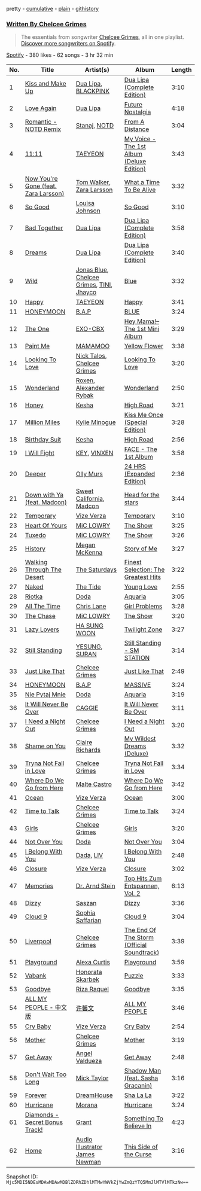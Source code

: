 pretty - [cumulative](/playlists/cumulative/37i9dQZF1EFF9vcF2v630V.md) - [plain](/playlists/plain/37i9dQZF1EFF9vcF2v630V) - [githistory](https://github.githistory.xyz/mackorone/spotify-playlist-archive/blob/main/playlists/plain/37i9dQZF1EFF9vcF2v630V)

### [Written By Chelcee Grimes](https://open.spotify.com/playlist/37i9dQZF1EFF9vcF2v630V)

> The essentials from songwriter <a href="https://artists.spotify.com/songwriter/2H7rfzRpsqXkc2FPOlv123">Chelcee Grimes</a>, all in one playlist\. <a href="spotify:genre:0JQ5DAqbMKFSCjnQr8QZ3O">Discover more songwriters on Spotify</a>.

[Spotify](https://open.spotify.com/user/spotify) - 380 likes - 62 songs - 3 hr 32 min

| No. | Title | Artist(s) | Album | Length |
|---|---|---|---|---|
| 1 | [Kiss and Make Up](https://open.spotify.com/track/13hvHEstJ4sNbzdroPrPI3) | [Dua Lipa](https://open.spotify.com/artist/6M2wZ9GZgrQXHCFfjv46we), [BLACKPINK](https://open.spotify.com/artist/41MozSoPIsD1dJM0CLPjZF) | [Dua Lipa \(Complete Edition\)](https://open.spotify.com/album/2wKlXxlwYDByrGY1aAUh6o) | 3:10 |
| 2 | [Love Again](https://open.spotify.com/track/4rPkN1FMzQyFNP9cLUGIIB) | [Dua Lipa](https://open.spotify.com/artist/6M2wZ9GZgrQXHCFfjv46we) | [Future Nostalgia](https://open.spotify.com/album/7fJJK56U9fHixgO0HQkhtI) | 4:18 |
| 3 | [Romantic \- NOTD Remix](https://open.spotify.com/track/7e6FvCvngX5job1PUYIIIL) | [Stanaj](https://open.spotify.com/artist/3zrUX1hQrUB9aXcOiyQLmN), [NOTD](https://open.spotify.com/artist/5jAMCwdNHWr7JThxtMuEyy) | [From A Distance](https://open.spotify.com/album/2ekHnPrPK0Fqxt0mSGDbZs) | 3:04 |
| 4 | [11:11](https://open.spotify.com/track/67QGnT1Vdfuuy4HkLTUVjj) | [TAEYEON](https://open.spotify.com/artist/3qNVuliS40BLgXGxhdBdqu) | [My Voice \- The 1st Album \(Deluxe Edition\)](https://open.spotify.com/album/7MG0bxf0ZFsAyej9W3XzTO) | 3:43 |
| 5 | [Now You're Gone \(feat\. Zara Larsson\)](https://open.spotify.com/track/2oVoSgGAlog02WQ2pLCxcT) | [Tom Walker](https://open.spotify.com/artist/7z2avKuuiMAT4XZJFv8Rvh), [Zara Larsson](https://open.spotify.com/artist/1Xylc3o4UrD53lo9CvFvVg) | [What a Time To Be Alive](https://open.spotify.com/album/3Qa0qW4ged1J4HGeLXbFsC) | 3:32 |
| 6 | [So Good](https://open.spotify.com/track/20js7QbHkIuzrgecUTPfl7) | [Louisa Johnson](https://open.spotify.com/artist/5IHqlcCbQkyhWl0KmIwgeq) | [So Good](https://open.spotify.com/album/0nuSy7w6zQ5Rzu3PW4Ya1R) | 3:10 |
| 7 | [Bad Together](https://open.spotify.com/track/4O2mz1CYlIwaYbUV93eHKZ) | [Dua Lipa](https://open.spotify.com/artist/6M2wZ9GZgrQXHCFfjv46we) | [Dua Lipa \(Complete Edition\)](https://open.spotify.com/album/2wKlXxlwYDByrGY1aAUh6o) | 3:58 |
| 8 | [Dreams](https://open.spotify.com/track/6VMqlhUv1V98yKas8xMefk) | [Dua Lipa](https://open.spotify.com/artist/6M2wZ9GZgrQXHCFfjv46we) | [Dua Lipa \(Complete Edition\)](https://open.spotify.com/album/2wKlXxlwYDByrGY1aAUh6o) | 3:40 |
| 9 | [Wild](https://open.spotify.com/track/1kEc9ep3rFqhwG4OlqbjLH) | [Jonas Blue](https://open.spotify.com/artist/1HBjj22wzbscIZ9sEb5dyf), [Chelcee Grimes](https://open.spotify.com/artist/1YQf1satVqyqSOp5FUvDKx), [TINI](https://open.spotify.com/artist/7vXDAI8JwjW531ouMGbfcp), [Jhayco](https://open.spotify.com/artist/6nVcHLIgY5pE2YCl8ubca1) | [Blue](https://open.spotify.com/album/2xZSrcBmvMw9Y8hac6xU7L) | 3:32 |
| 10 | [Happy](https://open.spotify.com/track/459mRPsscVLMvVL59gr7EM) | [TAEYEON](https://open.spotify.com/artist/3qNVuliS40BLgXGxhdBdqu) | [Happy](https://open.spotify.com/album/1nPB6o7EjGvUORXlnioEPk) | 3:41 |
| 11 | [HONEYMOON](https://open.spotify.com/track/18yMTj71QJwQkybGfhYcaY) | [B.A.P](https://open.spotify.com/artist/6kxCoNfY6U1eP0Yc88phvk) | [BLUE](https://open.spotify.com/album/3rz2cmoTK4j3hpuTfeRSRn) | 3:24 |
| 12 | [The One](https://open.spotify.com/track/53LEFZFqPLoN0tWwaTk17C) | [EXO\-CBX](https://open.spotify.com/artist/3Lz3vEN23Fw0hIelrYEzUD) | [Hey Mama!– The 1st Mini Album](https://open.spotify.com/album/7qXTHawuBsARg5NdkZM5cU) | 3:29 |
| 13 | [Paint Me](https://open.spotify.com/track/0UjE0j9KOcI3aZbivMRE3K) | [MAMAMOO](https://open.spotify.com/artist/0XATRDCYuuGhk0oE7C0o5G) | [Yellow Flower](https://open.spotify.com/album/00A1XYsx9tgJGnIHVn1X9u) | 3:38 |
| 14 | [Looking To Love](https://open.spotify.com/track/4FsYQpa38VDIUFdYqU0EYu) | [Nick Talos](https://open.spotify.com/artist/5pCzC0BOLY2MpqYr1qksg2), [Chelcee Grimes](https://open.spotify.com/artist/1YQf1satVqyqSOp5FUvDKx) | [Looking To Love](https://open.spotify.com/album/2zCt9h73d9uznlQSibu6Qh) | 3:20 |
| 15 | [Wonderland](https://open.spotify.com/track/2nLS48VLLSsZTw2e4bVJ8o) | [Roxen](https://open.spotify.com/artist/6KCxe5mJlHDJlKEXbNFLsP), [Alexander Rybak](https://open.spotify.com/artist/3LLNDXrxL4uxXtnUJS5XWM) | [Wonderland](https://open.spotify.com/album/282XaxNiNZggEVcTusGRTt) | 2:50 |
| 16 | [Honey](https://open.spotify.com/track/4T3nfbJ0G6uwNOdhygapfu) | [Kesha](https://open.spotify.com/artist/6LqNN22kT3074XbTVUrhzX) | [High Road](https://open.spotify.com/album/4HZ195qaMlhiKebUtF36ni) | 3:21 |
| 17 | [Million Miles](https://open.spotify.com/track/1Y7GyVbTNyIVBJr25hmVxm) | [Kylie Minogue](https://open.spotify.com/artist/4RVnAU35WRWra6OZ3CbbMA) | [Kiss Me Once \(Special Edition\)](https://open.spotify.com/album/6RCOAR93Gi157qwW771xFG) | 3:28 |
| 18 | [Birthday Suit](https://open.spotify.com/track/41DBopd0o6IX2N8sjTE0AJ) | [Kesha](https://open.spotify.com/artist/6LqNN22kT3074XbTVUrhzX) | [High Road](https://open.spotify.com/album/4HZ195qaMlhiKebUtF36ni) | 2:56 |
| 19 | [I Will Fight](https://open.spotify.com/track/0X1bdT5WEYL2wtAvNDsbt9) | [KEY](https://open.spotify.com/artist/6XXKPxRX2WWPPtfodzpc2v), [VINXEN](https://open.spotify.com/artist/4T6xiCykTP9rCNaEPU7D4q) | [FACE \- The 1st Album](https://open.spotify.com/album/60ySfrb8zjJooMlVbpWGHG) | 3:58 |
| 20 | [Deeper](https://open.spotify.com/track/27oOAuxSK69G8PN3UrkeoA) | [Olly Murs](https://open.spotify.com/artist/3whuHq0yGx60atvA2RCVRW) | [24 HRS \(Expanded Edition\)](https://open.spotify.com/album/3EeOsvEKHv6dyG2x2XZJ6Q) | 2:36 |
| 21 | [Down with Ya \(feat\. Madcon\)](https://open.spotify.com/track/6t43w43IpQxBt5IrEUqgdy) | [Sweet California](https://open.spotify.com/artist/0D48D7HFC7NtWKftvsDIXq), [Madcon](https://open.spotify.com/artist/6c4sUNBgdonFJz8Kx2VsGz) | [Head for the stars](https://open.spotify.com/album/2pvzF6KG5eCbmSTgmTTiHe) | 3:44 |
| 22 | [Temporary](https://open.spotify.com/track/5lolDjzgFQm7t27CwnRekB) | [Vize Verza](https://open.spotify.com/artist/7866WqAIb0XvXRlRPTUCir) | [Temporary](https://open.spotify.com/album/0G6d32qLhiRE0tbFk4PxK1) | 3:10 |
| 23 | [Heart Of Yours](https://open.spotify.com/track/7gtPeJcz77AaxCDokiySwl) | [MiC LOWRY](https://open.spotify.com/artist/0AJUYWKztkg5dnrHDIBv47) | [The Show](https://open.spotify.com/album/3cRJXGmJYvaKfwnDlMVjqi) | 3:25 |
| 24 | [Tuxedo](https://open.spotify.com/track/5wEnFcmoUs8ExWLhJlxlxd) | [MiC LOWRY](https://open.spotify.com/artist/0AJUYWKztkg5dnrHDIBv47) | [The Show](https://open.spotify.com/album/3cRJXGmJYvaKfwnDlMVjqi) | 3:26 |
| 25 | [History](https://open.spotify.com/track/1OA8mjWFtbYqGHEP4N5lUd) | [Megan McKenna](https://open.spotify.com/artist/0aAQxfnyKfbTRfkUfxSCIu) | [Story of Me](https://open.spotify.com/album/6sbx4lCpIoLgk9LBGMpwMe) | 3:27 |
| 26 | [Walking Through The Desert](https://open.spotify.com/track/6nAnpLRB9KQPg2juqXbzHe) | [The Saturdays](https://open.spotify.com/artist/15qI5w4XJFLRMwOp2VrlD5) | [Finest Selection: The Greatest Hits](https://open.spotify.com/album/3LwLqcW85aPAOIZz6qH4MJ) | 3:22 |
| 27 | [Naked](https://open.spotify.com/track/7wM5hNcY1bLFUmZKp9mKkw) | [The Tide](https://open.spotify.com/artist/6cXVCUCVlW1JSPxRHoelTb) | [Young Love](https://open.spotify.com/album/0NKH3ImlF1nODufKjyYpqT) | 2:55 |
| 28 | [Riotka](https://open.spotify.com/track/0qz3ec9XhWJgMNddMlgoD6) | [Doda](https://open.spotify.com/artist/3Gln8Jmda3Nb94qAMPyn4A) | [Aquaria](https://open.spotify.com/album/3FaKZInkisRAjTCc6nKyrv) | 3:05 |
| 29 | [All The Time](https://open.spotify.com/track/20k8E1XXdBdBJPQJq0G5YI) | [Chris Lane](https://open.spotify.com/artist/68abRTdO4meYReMWHvBYb0) | [Girl Problems](https://open.spotify.com/album/4HUIhXljD7mEOJDEn9ytCC) | 3:28 |
| 30 | [The Chase](https://open.spotify.com/track/0FZlnRFL7ZgzGdnC4BKt4S) | [MiC LOWRY](https://open.spotify.com/artist/0AJUYWKztkg5dnrHDIBv47) | [The Show](https://open.spotify.com/album/3cRJXGmJYvaKfwnDlMVjqi) | 3:20 |
| 31 | [Lazy Lovers](https://open.spotify.com/track/1v7XmP992YPIdBhMlknnBL) | [HA SUNG WOON](https://open.spotify.com/artist/3OBkZ9NG8F0Fn4oNpg0yuU) | [Twilight Zone](https://open.spotify.com/album/5icIasbyaQwyG6ptiThzzt) | 3:27 |
| 32 | [Still Standing](https://open.spotify.com/track/4zUhhxvvoVMH4mZ1fdr2ld) | [YESUNG](https://open.spotify.com/artist/4hyF8Vtc73RYJr3RgTE2Zf), [SURAN](https://open.spotify.com/artist/1mORehSVEd7lcaT2d7Sl2K) | [Still Standing \- SM STATION](https://open.spotify.com/album/24CLUCxTxhwygLoY8gEMNy) | 3:14 |
| 33 | [Just Like That](https://open.spotify.com/track/3UENMxXGcezMRDxpBPdMbn) | [Chelcee Grimes](https://open.spotify.com/artist/1YQf1satVqyqSOp5FUvDKx) | [Just Like That](https://open.spotify.com/album/78ZOrEwPBjbrPO6eYaYN87) | 2:49 |
| 34 | [HONEYMOON](https://open.spotify.com/track/1JXoACZvZMnk5jsM3NJ9J5) | [B.A.P](https://open.spotify.com/artist/6kxCoNfY6U1eP0Yc88phvk) | [MASSIVE](https://open.spotify.com/album/5aJ6EYd1rvIP0bp2zaO92H) | 3:24 |
| 35 | [Nie Pytaj Mnie](https://open.spotify.com/track/7eQQZnk2eYukRlWSN771gl) | [Doda](https://open.spotify.com/artist/3Gln8Jmda3Nb94qAMPyn4A) | [Aquaria](https://open.spotify.com/album/3FaKZInkisRAjTCc6nKyrv) | 3:19 |
| 36 | [It Will Never Be Over](https://open.spotify.com/track/2qjxsqWn39qiIAdMeBnZF2) | [CAGGIE](https://open.spotify.com/artist/1heHpKKrCRibu4H4CjNjAD) | [It Will Never Be Over](https://open.spotify.com/album/6YHTdr373eX4wZQjDSonNS) | 3:11 |
| 37 | [I Need a Night Out](https://open.spotify.com/track/0desJH8bu68LRIzBCe3Cnv) | [Chelcee Grimes](https://open.spotify.com/artist/1YQf1satVqyqSOp5FUvDKx) | [I Need a Night Out](https://open.spotify.com/album/0HhYDwhESPSeuyDjVxGRBV) | 3:20 |
| 38 | [Shame on You](https://open.spotify.com/track/5lt7oJ8gR64dbPSlptVOqb) | [Claire Richards](https://open.spotify.com/artist/2YoYDF80se1baOnPA7T6Pm) | [My Wildest Dreams \(Deluxe\)](https://open.spotify.com/album/3r7DvhjGgF3Wwkp3QZ1njf) | 3:32 |
| 39 | [Tryna Not Fall in Love](https://open.spotify.com/track/7Haes1NHgFQ4DkVjtbHUzd) | [Chelcee Grimes](https://open.spotify.com/artist/1YQf1satVqyqSOp5FUvDKx) | [Tryna Not Fall in Love](https://open.spotify.com/album/1qT5T3OVuOAIQxTwvm0QY7) | 3:34 |
| 40 | [Where Do We Go from Here](https://open.spotify.com/track/0BH0lfTcEUUlTf9GjuS2MF) | [Malte Castro](https://open.spotify.com/artist/2lPlzhzb48iN2IMxmjMPZ8) | [Where Do We Go from Here](https://open.spotify.com/album/6D8nN0cdKR6Ds9tyKHdNVw) | 3:42 |
| 41 | [Ocean](https://open.spotify.com/track/2bHxKHKbxE3EqooAFKdeeZ) | [Vize Verza](https://open.spotify.com/artist/7866WqAIb0XvXRlRPTUCir) | [Ocean](https://open.spotify.com/album/72HIHxLnpFuAUWkBK81gyi) | 3:00 |
| 42 | [Time to Talk](https://open.spotify.com/track/3DnDAM5WZoGSiRgWfRbuAh) | [Chelcee Grimes](https://open.spotify.com/artist/1YQf1satVqyqSOp5FUvDKx) | [Time to Talk](https://open.spotify.com/album/3rKYywObSNQIhq4nulJld4) | 3:24 |
| 43 | [Girls](https://open.spotify.com/track/3p8sr6dPBa86KDMcup7q5P) | [Chelcee Grimes](https://open.spotify.com/artist/1YQf1satVqyqSOp5FUvDKx) | [Girls](https://open.spotify.com/album/6pwVv0Pf79ITNQaiAz796u) | 3:20 |
| 44 | [Not Over You](https://open.spotify.com/track/4iLQ5KX7IYsqlaDNWL8xqf) | [Doda](https://open.spotify.com/artist/3Gln8Jmda3Nb94qAMPyn4A) | [Not Over You](https://open.spotify.com/album/1cJSPEAABSatHfV2pwXBPG) | 3:04 |
| 45 | [I Belong With You](https://open.spotify.com/track/4ZuLCd1A2WRgzNj51thB0M) | [Dada](https://open.spotify.com/artist/03FagtGSQn7UpUflscKmsX), [LIV](https://open.spotify.com/artist/7teUw80MXDDZlELFKbJsuz) | [I Belong With You](https://open.spotify.com/album/3fB22NjWfNboC9rGEbBrmG) | 2:48 |
| 46 | [Closure](https://open.spotify.com/track/6jIJGY708HktwKqBe4LHeS) | [Vize Verza](https://open.spotify.com/artist/7866WqAIb0XvXRlRPTUCir) | [Closure](https://open.spotify.com/album/3AgzZrEeCYpaWgmVrik9jZ) | 3:02 |
| 47 | [Memories](https://open.spotify.com/track/410nVRhyCAa4acMVB031iC) | [Dr\. Arnd Stein](https://open.spotify.com/artist/1ImmZaVk1stF4WEhz4CzaS) | [Top Hits Zum Entspannen, Vol\. 2](https://open.spotify.com/album/1lXRiGoCxvwxHjxokKDYW7) | 6:13 |
| 48 | [Dizzy](https://open.spotify.com/track/6RQzfmZSfGZ0jgvG2DJp0d) | [Saszan](https://open.spotify.com/artist/4AAUtbgySy6IcOCIVl6g5r) | [Dizzy](https://open.spotify.com/album/1nojYUUt3enwz0qoR4pPJ9) | 3:36 |
| 49 | [Cloud 9](https://open.spotify.com/track/0ijO1PJmUZ3xyQCJoPiL2f) | [Sophia Saffarian](https://open.spotify.com/artist/3OYpczYjEISLcctUwoRWM3) | [Cloud 9](https://open.spotify.com/album/6ZeBIX2GhNkmYH57rwrzZa) | 3:04 |
| 50 | [Liverpool](https://open.spotify.com/track/1OFKUwul0KnJA4v4em3rso) | [Chelcee Grimes](https://open.spotify.com/artist/1YQf1satVqyqSOp5FUvDKx) | [The End Of The Storm \(Official Soundtrack\)](https://open.spotify.com/album/1WmdszaBk5ksWMRLar99TC) | 3:39 |
| 51 | [Playground](https://open.spotify.com/track/4XOt0iwNTXhIRY7pEwCrkx) | [Alexa Curtis](https://open.spotify.com/artist/3LT9ZwcBwm9dNIXnReLknF) | [Playground](https://open.spotify.com/album/2TQrRtp7JxUtRun0Z5U3Z9) | 3:59 |
| 52 | [Vabank](https://open.spotify.com/track/7mlveqBsHCR5a9SEDVo7lS) | [Honorata Skarbek](https://open.spotify.com/artist/05Fgqq7GfWeNol1TR5H3og) | [Puzzle](https://open.spotify.com/album/1Vdso29GjI3NKulPRhGSeX) | 3:33 |
| 53 | [Goodbye](https://open.spotify.com/track/3hyhiK6GT3I5e2pJBOT2yc) | [Riza Raquel](https://open.spotify.com/artist/4e9Vcf27riqB6oA9IgWSpb) | [Goodbye](https://open.spotify.com/album/5Ot1evmXCckrToeHdqslPG) | 3:35 |
| 54 | [ALL MY PEOPLE \- 中文版](https://open.spotify.com/track/5QzzgDutL6lCfL8r9oB6NL) | [许馨文](https://open.spotify.com/artist/0Jvi0y59ruUoFx588uY6SV) | [ALL MY PEOPLE](https://open.spotify.com/album/5horZvhbK2RHcYZayVHpe3) | 3:46 |
| 55 | [Cry Baby](https://open.spotify.com/track/3QQKbpLfV89Jcl33vWrIWI) | [Vize Verza](https://open.spotify.com/artist/7866WqAIb0XvXRlRPTUCir) | [Cry Baby](https://open.spotify.com/album/6IqhUb6X6WWRm2hde1MiyT) | 2:54 |
| 56 | [Mother](https://open.spotify.com/track/6w0UT19dw0IRWtLMQyn1Sq) | [Chelcee Grimes](https://open.spotify.com/artist/1YQf1satVqyqSOp5FUvDKx) | [Mother](https://open.spotify.com/album/3PzaUA5NnjrDsDECx5tcSe) | 3:19 |
| 57 | [Get Away](https://open.spotify.com/track/01dbqbILV6Xp0omwxIZFOY) | [Angel Valdueza](https://open.spotify.com/artist/3JZKtORRzaYbEpTpp3H5RK) | [Get Away](https://open.spotify.com/album/14PTHi9hgtGbIGno1Rgpv6) | 2:48 |
| 58 | [Don't Wait Too Long](https://open.spotify.com/track/5yUG1UgHD2LjpuQkJjOlJu) | [Mick Taylor](https://open.spotify.com/artist/6ZPpBAJedSOL5r7e4t3WMY) | [Shadow Man \(feat\. Sasha Gracanin\)](https://open.spotify.com/album/5debPYP5vc7Cl4gJE3hbpT) | 3:16 |
| 59 | [Forever](https://open.spotify.com/track/1s6D3PQHOlpmylZqT0NjQi) | [DreamHouse](https://open.spotify.com/artist/3JLTTXtAd1NzSPTMXGJEfK) | [Sha La La](https://open.spotify.com/album/4cEGZCz6TdHTqhQkSdonoD) | 3:22 |
| 60 | [Hurricane](https://open.spotify.com/track/5Ro4XYBG7ZED9IAWh2v0Qs) | [Morana](https://open.spotify.com/artist/36krahH0YDL5Md6rpRUkP6) | [Hurricane](https://open.spotify.com/album/0l4IrKrrpuV5PMoVLJCjhT) | 3:24 |
| 61 | [Diamonds \- Secret Bonus Track!](https://open.spotify.com/track/2AZsIgKo8s1gBdpoegvGdd) | [Grant](https://open.spotify.com/artist/1hTSQPidbmRHNVwak6jthu) | [Something To Believe In](https://open.spotify.com/album/4SJWnPQrZNpNu4hVHMIw2i) | 4:23 |
| 62 | [Home](https://open.spotify.com/track/5nRceu5UXYgAKYPJO87DYG) | [Audio Illustrator James Newman](https://open.spotify.com/artist/7bN53jxGeZW8mOmBPZzMdd) | [This Side of the Curse](https://open.spotify.com/album/5SnaMrXmisUfKVQ3cecjtf) | 3:16 |

Snapshot ID: `Mjc5MDI5NDEsMDAwMDAwMDBlZDRhZDhlMTMwYWVkZjYwZmQzYTQ5MmJlMTVlMTkzNw==`
